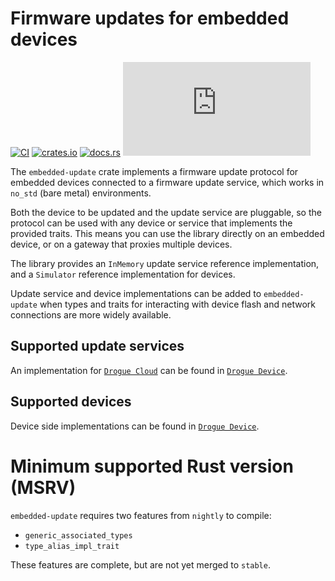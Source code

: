 # Firmware updates for embedded devices

[![CI](https://github.com/drogue-iot/embedded-update/actions/workflows/ci.yaml/badge.svg)](https://github.com/drogue-iot/embedded-update/actions/workflows/ci.yaml)
[![crates.io](https://img.shields.io/crates/v/embedded-update.svg)](https://crates.io/crates/embedded-update)
[![docs.rs](https://docs.rs/embedded-update/badge.svg)](https://docs.rs/embedded-update)
[![Matrix](https://img.shields.io/matrix/drogue-iot:matrix.org)](https://matrix.to/#/#drogue-iot:matrix.org)

The `embedded-update` crate implements a firmware update protocol for embedded devices connected to a firmware update service, which works in `no_std` (bare metal) environments.

Both the device to be updated and the update service are pluggable, so the protocol can be used with any device or service that implements the provided traits. This means you can use the library directly on an embedded device, or on a gateway that proxies multiple devices.

The library provides an `InMemory` update service reference implementation, and a `Simulator` reference implementation for devices.

Update service and device implementations can be added to `embedded-update` when types and traits for interacting with device flash and network connections are more widely available.

## Supported update services

An implementation for [`Drogue Cloud`](https://github.com/drogue-iot/drogue-ajour) can be found in [`Drogue Device`](https://github.com/drogue-iot/drogue-device).

## Supported devices

Device side implementations can be found in [`Drogue Device`](https://github.com/drogue-iot/drogue-device). 


# Minimum supported Rust version (MSRV)

`embedded-update` requires two features from `nightly` to compile:

* `generic_associated_types`
* `type_alias_impl_trait`

These features are complete, but are not yet merged to `stable`.
